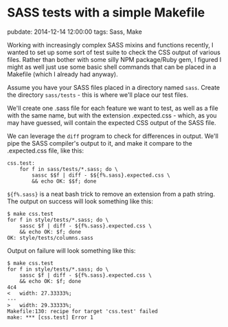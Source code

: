 # SASS tests with a simple Makefile
pubdate: 2014-12-14 12:00:00
tags: Sass, Make

Working with increasingly complex SASS mixins and functions recently, I wanted to set up some sort of test suite to check the CSS output of various files. Rather than bother with some silly NPM package/Ruby gem, I figured I might as well just use some basic shell commands that can be placed in a Makefile (which I already had anyway).

Assume you have your SASS files placed in a directory named `sass`. Create the directory `sass/tests` - this is where we'll place our test files.

We'll create one .sass file for each feature we want to test, as well as a file with the same name, but with the extension .expected.css - which, as you may have guessed, will contain the expected CSS output of the SASS file.

We can leverage the `diff` program to check for differences in output. We'll pipe the SASS compiler's output to it, and make it compare to the .expected.css file, like this:

	css.test:
		for f in sass/tests/*.sass; do \
			sassc $$f | diff - $${f%.sass}.expected.css \
			&& echo OK: $$f; done

`${f%.sass}` is a neat bash trick to remove an extension from a path string. The output on success will look something like this:

	$ make css.test 
	for f in style/tests/*.sass; do \
		sassc $f | diff - ${f%.sass}.expected.css \
		&& echo OK: $f; done
	OK: style/tests/columns.sass

Output on failure will look something like this:

	$ make css.test 
	for f in style/tests/*.sass; do \
		sassc $f | diff - ${f%.sass}.expected.css \
		&& echo OK: $f; done
	4c4
	<   width: 27.33333%;
	---
	>   width: 29.33333%;
	Makefile:130: recipe for target 'css.test' failed
	make: *** [css.test] Error 1
